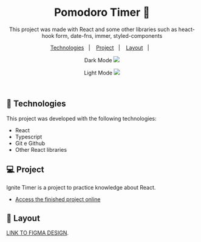 

<h1 align="center"> Pomodoro Timer 📱 </h1>

<p align="center">
This project was made with React and some other libraries such as heact-hook form, date-fns, immer, styled-components
 <br/>


<p align="center">
  <a href="#-tecnologias">Technologies</a>&nbsp;&nbsp;&nbsp;|&nbsp;&nbsp;&nbsp;
  <a href="#-projeto">Project</a>&nbsp;&nbsp;&nbsp;|&nbsp;&nbsp;&nbsp;
  <a href="#-layout">Layout</a>&nbsp;&nbsp;&nbsp;|&nbsp;&nbsp;&nbsp;
  
</p>

<p align="center">
 Dark Mode
 <img src = https://github.com/p4peldebala/Ignite-Timer/assets/120611995/6ac40ae2-07bc-44c5-bf30-1a067510a6c7>
</p>
<p align="center">
 Light Mode
 <img src = https://github.com/p4peldebala/Ignite-Timer/assets/120611995/6ac40ae2-07bc-44c5-bf30-1a067510a6c7>
</p>
<br>



## 🚀 Technologies

This project was developed with the following technologies:

- React
- Typescript
- Git e Github
- Other React libraries

## 💻 Project

Ignite Timer is a project to practice knowledge about React.
- [Access the finished project online](https://ignite-timer-seven-theta.vercel.app)


## 🔖 Layout

 [LINK TO FIGMA DESIGN](https://www.figma.com/file/sj1kTDYYkW5db1AZ4kUqo1/Ignite-Timer-(Community)?node-id=340%3A1050&mode=dev). 
